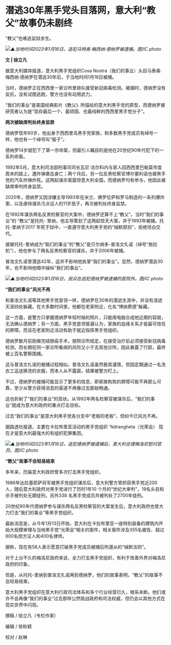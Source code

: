 # 潜逃30年黑手党头目落网，意大利“教父”故事仍未剧终

“教父”也难逃监狱余生。

![](https://inews.gtimg.com/newsapp_bt/0/15618077201/1000)_▲当地时间2023年1月16日，逃犯马特奥·梅西纳·德纳罗被逮捕。图/IC
photo_

**文 | 徐立凡**

据意大利媒体报道，意大利黑手党组织Cosa Nostra（我们的事业）头目马泰奥·梅西纳·德纳罗在潜逃30年后，于当地时间1月16日被捕。

当时，德纳罗正在西西里一家诊所里排队接受新冠病毒检测。被捕时，德纳罗没有反抗，没有试图逃跑，警方也没有动用武力。

“我们的事业”是美国经典影片《教父》所描绘的意大利黑手党的原型，而德纳罗被研究者认为是“现存最后一个、最顽固、也最纯粹的西西里黑手党分子”。

**两次被缺席判处终身监禁**

德纳罗现年60岁，他出身于西西里岛黑手党家族，和多数黑手党成员有绰号一样，他也有一个绰号叫“瘦子”。

德纳罗14岁就犯下了第一宗命案，但最引人瞩目的是他在20世纪90年代犯下的一系列命案。

1992年5月，意大利司法部刑事司司长瓦尼·法尔科内与家人回西西里巴勒莫市度周末的路上，遭炸弹袭击身亡；两个月后，另一位反黑检察官博尔塞利诺也被黑手党的汽车炸弹炸死。这两起谋杀案震惊意大利全国，而德纳罗均有参与，他因此被缺席审判终身监禁。

2020年，德纳罗又因涉嫌主导1993年在米兰、佛罗伦萨和罗马制造的一系列爆炸案，以及虐待谋杀污点证人的11岁孩子，再次被判处终身监禁。

在1992年谋杀两名反黑检察官的大案中，德纳罗还算不上“教父”。当时“我们的事业”的 “教父”是托托-
里纳，他主导策划了这两起惊天大案，并于1993年被捕。托托-里纳于2017 年死于狱中，一直遵守意大利黑手党的“缄默原则”，拒绝坦白交代。

接替托托-里纳成为“我们的事业”的“教父”是贝尔纳多-普洛文扎诺（绰号“拖拉机”），他也参与了两名反黑检察官的谋杀，并于2006年被捕。

普洛文扎诺曾潜逃42年，这并不影响他执掌“我们的事业”。显然，德纳罗潜逃30年，也不影响他暗中操纵“我们的事业”。

![](https://inews.gtimg.com/newsapp_bt/0/15618077203/1000)_▲当地时间2023年1月16日，民众在逃犯德纳罗被逮捕的医院外。图/IC
photo_

**“我们的事业”风光不再**

和普洛文扎诺等其他黑手党首领一样，德纳罗在30年的潜逃生涯中，并没有浪迹天涯四处躲藏。在大多数时间里，他都在老家附近，化名“博纳费德”躲藏。

这一方面，是警方只掌握德纳罗年轻时候的照片，只能用电脑合成他近期的容貌，无法确认德纳罗；另一方面，黑手党首领普遍认为，家族的血缘关系才是最可信任的屏障，而且在老家附近活动有助于就近指挥黑手党组织。

德纳罗数月前刚做完结肠癌手术，按照诊所规定，在接受治疗前必须接受新冠病毒检测，而长期在同一家诊所看病的风险又小于去其他诊所，因此暴露了行踪，最终被上百名警察围捕。

这与普洛文扎诺的被捕过程相似。普洛文扎诺虽然极其谨慎，但因定期通过一名洗衣工运送换洗的衣服，而本人从不露面，结果被警方盯上。

不过，德纳罗的被捕可能显示了更多的信息，即家族构筑的屏障可能不再那么可靠，至少从警方获得消息的渠道不再像过去那般畅通。

这也折射了“我们的事业”的现状。从1992年两名检察官被谋杀后，“我们的事业”就成为意大利政府的重点打击目标。

过去“我们的事业”是意大利黑手党各分支中“老板的老板”，但如今已风光不再。

据路透社报道，主要在卡拉布里亚活动的黑手党组织 'Ndrangheta（光荣会） 现在才是意大利最强大的有组织犯罪集团。

![](https://inews.gtimg.com/newsapp_bt/0/15618077289/1000)_▲当地时间2023年1月16日，逃犯德纳罗被逮捕后，意大利总理梅洛尼慰问官员。图/IC
photo_

**“教父”故事不会轻易结束**

多年来，历届意大利政府曾多次打击黑手党组织。

1986年达拉基耶萨将军被黑手党组织谋杀后，意大利警方曾抓获黑手党近200人，随后意大利政府对黑手党进行了历时1年10
个月的“世纪大审判”，19名头目和杀手被判处无期徒刑，另外338 名黑手党成员共被判处了2700年徒刑。

20世纪90年代德纳罗参与谋杀两名反黑检察官的大案发生后，意大利政府也曾大力打击“我们的事业”等黑手党组织。

最新消息是，从今年1月13日开始，意大利在卡拉布里亚一座特别装备的建筑内开始大规模审理与当地黑手党“光荣会”相关的案件，相关案件涉及355名被告、超过900名控方证人和400名律师。

据称，现在有58人表示愿意打破黑手党成员被捕后所遵从的“缄默法则”。

对于上台不久的梅洛尼政府来说，全力打击黑手党组织，有利于改善外界对梅洛尼政府的印象。

但是，从托托-里纳到普洛文扎诺再到德纳罗，他们的故事表明，“教父”的故事不会轻易结束。

意大利黑手党组织在意大利行政司法体系和多个行业经营已久，根系未断。他们或许不会再像“我们的事业”过去那样公然挑战政府和司法权威，但仍会以其他方式在现实世界中闪现。

撰稿 / 徐立凡（专栏作家）

编辑 / 徐秋颖

校对 / 赵琳

